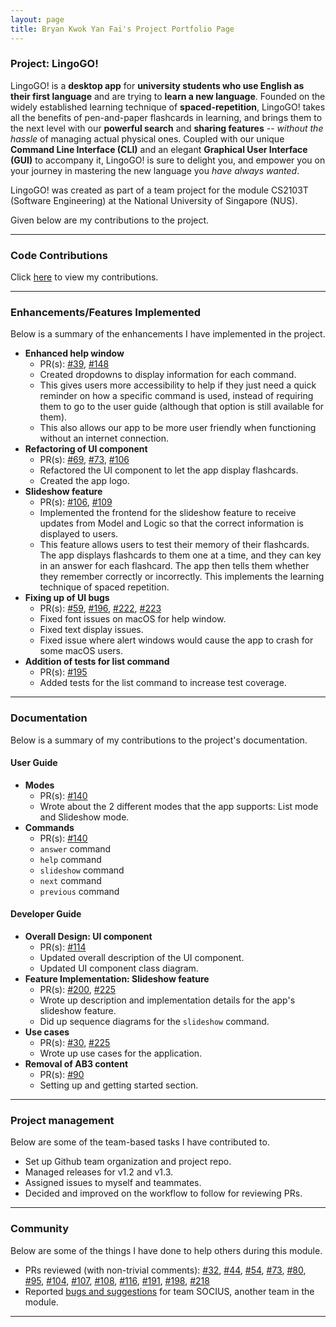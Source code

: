 ```yaml
---
layout: page
title: Bryan Kwok Yan Fai's Project Portfolio Page
---
```


### Project: LingoGO!

LingoGO! is a **desktop app** for **university students who use English as their first language** and are trying to **learn a
new language**. Founded on the widely established learning technique of **spaced-repetition**, LingoGO! takes all the
benefits of pen-and-paper flashcards in learning, and brings them to the next level with our **powerful search** and **sharing
features** -- *without the hassle* of managing actual physical ones. Coupled with our unique **Command Line Interface (CLI)** and
an elegant **Graphical User Interface (GUI)** to accompany it, LingoGO! is sure to delight you, and empower you on your
journey in mastering the new language you *have always wanted*.

LingoGO! was created as part of a team project for the module CS2103T (Software Engineering) at the National University of Singapore (NUS).

Given below are my contributions to the project.

<hr/>

### Code Contributions

Click [here](https://nus-cs2103-ay2122s1.github.io/tp-dashboard/?search=kwokieee&sort=groupTitle&sortWithin=title&since=2021-09-17&timeframe=commit&mergegroup=&groupSelect=groupByRepos&breakdown=false)
to view my contributions.

<hr/>

### Enhancements/Features Implemented

Below is a summary of the enhancements I have implemented in the project.

* **Enhanced help window**
  * PR(s): [\#39](https://github.com/AY2122S1-CS2103T-T11-2/tp/pull/39), [\#148](https://github.com/AY2122S1-CS2103T-T11-2/tp/pull/148)
  * Created dropdowns to display information for each command.
  * This gives users more accessibility to help if they just need a quick reminder on how a specific command is used, instead of requiring them to go to the user guide (although that option is still available for them).
  * This also allows our app to be more user friendly when functioning without an internet connection.
* **Refactoring of UI component**
  * PR(s): [\#69](https://github.com/AY2122S1-CS2103T-T11-2/tp/pull/69), [\#73](https://github.com/AY2122S1-CS2103T-T11-2/tp/pull/73), [\#106](https://github.com/AY2122S1-CS2103T-T11-2/tp/pull/106)
  * Refactored the UI component to let the app display flashcards.
  * Created the app logo.
* **Slideshow feature**
  * PR(s): [\#106](https://github.com/AY2122S1-CS2103T-T11-2/tp/pull/106), [\#109](https://github.com/AY2122S1-CS2103T-T11-2/tp/pull/109)
  * Implemented the frontend for the slideshow feature to receive updates from Model and Logic so that the correct information is displayed to users.
  * This feature allows users to test their memory of their flashcards. The app displays flashcards to them one at a time, and they can key in an answer for each flashcard. The app then tells them whether they remember correctly or incorrectly. This implements the learning technique of spaced repetition.
* **Fixing up of UI bugs**
  * PR(s): [\#59](https://github.com/AY2122S1-CS2103T-T11-2/tp/pull/59), [\#196](https://github.com/AY2122S1-CS2103T-T11-2/tp/pull/196), [\#222](https://github.com/AY2122S1-CS2103T-T11-2/tp/pull/222), [\#223](https://github.com/AY2122S1-CS2103T-T11-2/tp/pull/223)
  * Fixed font issues on macOS for help window.
  * Fixed text display issues.
  * Fixed issue where alert windows would cause the app to crash for some macOS users.
* **Addition of tests for list command**
  * PR(s): [\#195](https://github.com/AY2122S1-CS2103T-T11-2/tp/pull/195)
  * Added tests for the list command to increase test coverage.

<hr/>

### Documentation

Below is a summary of my contributions to the project's documentation.

#### User Guide

* **Modes**
  * PR(s): [\#140](https://github.com/AY2122S1-CS2103T-T11-2/tp/pull/140)
  * Wrote about the 2 different modes that the app supports: List mode and Slideshow mode.
* **Commands**
  * PR(s): [\#140](https://github.com/AY2122S1-CS2103T-T11-2/tp/pull/140)
  * `answer` command
  * `help` command
  * `slideshow` command
  * `next` command
  * `previous` command

#### Developer Guide

* **Overall Design: UI component**
  * PR(s): [\#114](https://github.com/AY2122S1-CS2103T-T11-2/tp/pull/114)
  * Updated overall description of the UI component.
  * Updated UI component class diagram.
* **Feature Implementation: Slideshow feature**
  * PR(s): [\#200](https://github.com/AY2122S1-CS2103T-T11-2/tp/pull/200), [\#225](https://github.com/AY2122S1-CS2103T-T11-2/tp/pull/225)
  * Wrote up description and implementation details for the app's slideshow feature.
  * Did up sequence diagrams for the `slideshow` command.
* **Use cases**
  * PR(s): [\#30](https://github.com/AY2122S1-CS2103T-T11-2/tp/pull/30), [\#225](https://github.com/AY2122S1-CS2103T-T11-2/tp/pull/225)
  * Wrote up use cases for the application.
* **Removal of AB3 content**
  * PR(s): [\#90](https://github.com/AY2122S1-CS2103T-T11-2/tp/pull/90)
  * Setting up and getting started section.

<hr/>

### Project management

Below are some of the team-based tasks I have contributed to.

* Set up Github team organization and project repo.
* Managed releases for v1.2 and v1.3.
* Assigned issues to myself and teammates.
* Decided and improved on the workflow to follow for reviewing PRs.

<hr/>

### Community

Below are some of the things I have done to help others during this module.

* PRs reviewed (with non-trivial comments): [\#32](https://github.com/AY2122S1-CS2103T-T11-2/tp/pull/32), [\#44](https://github.com/AY2122S1-CS2103T-T11-2/tp/pull/44), [\#54](https://github.com/AY2122S1-CS2103T-T11-2/tp/pull/54), [\#73](https://github.com/AY2122S1-CS2103T-T11-2/tp/pull/73), [\#80](https://github.com/AY2122S1-CS2103T-T11-2/tp/pull/80), [\#95](https://github.com/AY2122S1-CS2103T-T11-2/tp/pull/95), [\#104](https://github.com/AY2122S1-CS2103T-T11-2/tp/pull/104), [\#107](https://github.com/AY2122S1-CS2103T-T11-2/tp/pull/107), [\#108](https://github.com/AY2122S1-CS2103T-T11-2/tp/pull/108), [\#116](https://github.com/AY2122S1-CS2103T-T11-2/tp/pull/116), [\#191](https://github.com/AY2122S1-CS2103T-T11-2/tp/pull/191), [\#198](https://github.com/AY2122S1-CS2103T-T11-2/tp/pull/198), [\#218](https://github.com/AY2122S1-CS2103T-T11-2/tp/pull/218)
* Reported [bugs and suggestions](https://github.com/kwokieee/ped/issues) for team SOCIUS, another team in the module.


<hr/>

